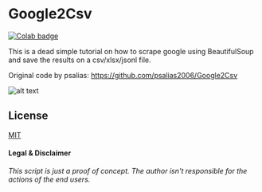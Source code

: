 # Google2Csv
[![Colab badge](https://colab.research.google.com/assets/colab-badge.svg)](https://colab.research.google.com/github/steghoja/Google2Csv/blob/master/Google2Csv.ipynb)

This is a dead simple tutorial on how to scrape google using BeautifulSoup and save the results on a csv/xlsx/jsonl file.

Original code by psalias: https://github.com/psalias2006/Google2Csv

![alt text](https://i.imgur.com/G8acZQf.png)


## License
[MIT](https://choosealicense.com/licenses/mit/)

#### Legal & Disclaimer
*This script is just a proof of concept. The author isn't responsible for the actions of the end users.*
